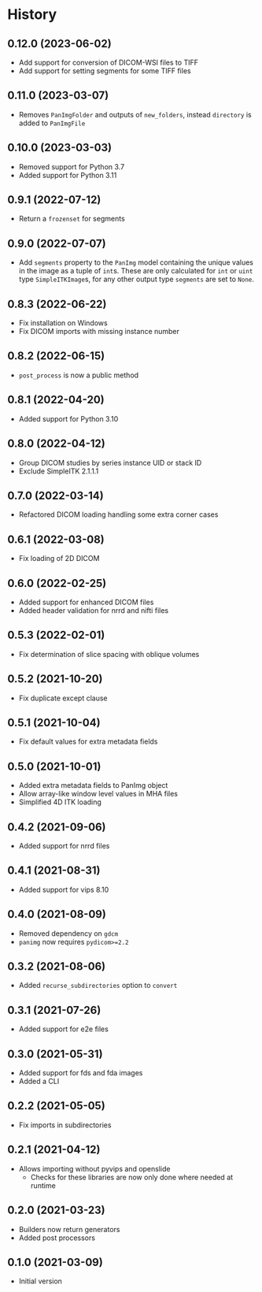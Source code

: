 # History

## 0.12.0 (2023-06-02)

* Add support for conversion of DICOM-WSI files to TIFF
* Add support for setting segments for some TIFF files

## 0.11.0 (2023-03-07)

* Removes `PanImgFolder` and outputs of `new_folders`, instead `directory` is added to `PanImgFile`

## 0.10.0 (2023-03-03)

* Removed support for Python 3.7
* Added support for Python 3.11

## 0.9.1 (2022-07-12)

* Return a `frozenset` for segments

## 0.9.0 (2022-07-07)

* Add `segments` property to the `PanImg` model containing the unique values in the image as a tuple of `int`s.
  These are only calculated for `int` or `uint` type `SimpleITKImage`s, for any other output type `segments` are set to `None`.

## 0.8.3 (2022-06-22)

* Fix installation on Windows
* Fix DICOM imports with missing instance number

## 0.8.2 (2022-06-15)

* `post_process` is now a public method

## 0.8.1 (2022-04-20)

* Added support for Python 3.10

## 0.8.0 (2022-04-12)

* Group DICOM studies by series instance UID or stack ID
* Exclude SimpleITK 2.1.1.1

## 0.7.0 (2022-03-14)

* Refactored DICOM loading handling some extra corner cases

## 0.6.1 (2022-03-08)

* Fix loading of 2D DICOM

## 0.6.0 (2022-02-25)

* Added support for enhanced DICOM files
* Added header validation for nrrd and nifti files

## 0.5.3 (2022-02-01)

* Fix determination of slice spacing with oblique volumes

## 0.5.2 (2021-10-20)

* Fix duplicate except clause

## 0.5.1 (2021-10-04)

* Fix default values for extra metadata fields

## 0.5.0 (2021-10-01)

* Added extra metadata fields to PanImg object
* Allow array-like window level values in MHA files
* Simplified 4D ITK loading

## 0.4.2 (2021-09-06)

* Added support for nrrd files

## 0.4.1 (2021-08-31)

* Added support for vips 8.10

## 0.4.0 (2021-08-09)

* Removed dependency on `gdcm`
* `panimg` now requires `pydicom>=2.2`

## 0.3.2 (2021-08-06)

* Added `recurse_subdirectories` option to `convert`

## 0.3.1 (2021-07-26)

* Added support for e2e files

## 0.3.0 (2021-05-31)

* Added support for fds and fda images
* Added a CLI

## 0.2.2 (2021-05-05)

* Fix imports in subdirectories

## 0.2.1 (2021-04-12)

* Allows importing without pyvips and openslide
  * Checks for these libraries are now only done where needed at runtime

## 0.2.0 (2021-03-23)

* Builders now return generators
* Added post processors

## 0.1.0 (2021-03-09)

* Initial version
